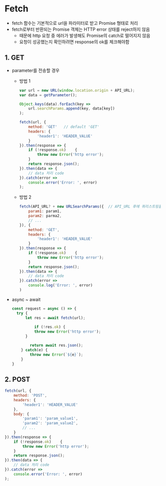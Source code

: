 # Fetch

- fetch 함수는 기본적으로 url을 파라미터로 받고 Promise 형태로 처리
- fetch로부터 반환되는 Promise 객체는 HTTP error 상태를 reject하지 않음
  - 때문에 http 요청 중 에러가 발생해도 Promise의 catch로 떨어지지 않음
  - 요청이 성공했는지 확인하려면 response의 ok를 체크해야함

## 1. GET

- parameter를 전송할 경우

  - 방법 1
  
    ```javascript
    var url = new URL(window.location.origin + API_URL);
    var data = getParameter();
    
    Object.keys(data).forEach(key => 
    	url.searchParams.append(key, data[key])
    );
    
    fetch(url, {
        method: 'GET'	// default 'GET'
        headers: {
        	'header1': 'HEADER_VALUE'
    	}
    }).then(response => {
    	if (!response.ok)    {
        	throw new Error('http error');
    	}
    	return response.json();
    }).then(data => {
    	// data 처리 code
    }).catch(error =>
    	console.error('Error: ', error)
    );
    ```
    
  - 방법 2
  
    ```javascript
    fetch(API_URL? + new URLSearchParams({	// API_URL 후에 쿼리스트링을 넣기 위해서 '?' 추가
        param1: param1,
        param2: parma2,
        // ...
    }), {
        method: 'GET',
        headers: {
            'header1': 'HEADER_VALUE'
        }
    }).then(response => {
    	if (!response.ok)    {
        	throw new Error('http error');
    	}
    	return response.json();
    }).then(data => {
        // data 처리 code
    }).catch(error =>
    	console.log('Error: ', error)
    )
    ```

- async ~ await

  ```javascript
  const request = async () => {
  	try {
      	let res = await fetch(url);
       	
        	if (!res.ok) {
  	    	throw new Error('http error');
  		}
  
          return await res.json();
      } catch(e) {
          throw new Error(`${e}`);
      }    
  }
  ```

## 2. POST

```javascript
fetch(url, {
    method: 'POST',
    headers: {
        'header1': 'HEADER_VALUE'
    },
    body: {
        'param1': 'param_value1',
        'param2': 'param_value2',
		// ...
    }
}).then(response => {
	if (!response.ok)    {
    	throw new Error('http error');
	}
	return response.json();
}).then(data => {
    // data 처리 code
}).catch(error =>
	console.error('Error: ', error)
);
```

